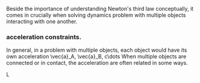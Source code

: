 Beside the importance of understanding Newton's third law conceptually, it comes in crucially when solving dynamics problem with multiple objects interacting with one another. 

### acceleration constraints. 

In general, in a problem with multiple objects, each object would have its own acceleration <lrn-math inline>\vec{a}_A, \vec{a}_B, c\dots </lrn-math> When multiple objects are connected or in contact, the acceleration are often related in some ways. 

L

